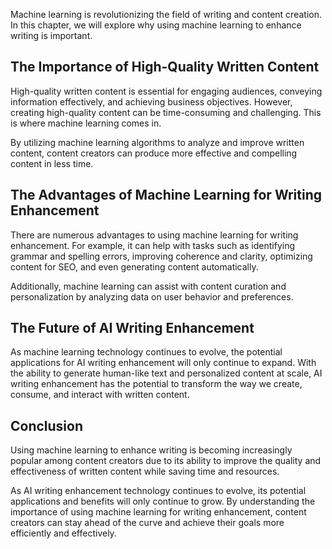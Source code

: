 
Machine learning is revolutionizing the field of writing and content creation. In this chapter, we will explore why using machine learning to enhance writing is important.

The Importance of High-Quality Written Content
----------------------------------------------

High-quality written content is essential for engaging audiences, conveying information effectively, and achieving business objectives. However, creating high-quality content can be time-consuming and challenging. This is where machine learning comes in.

By utilizing machine learning algorithms to analyze and improve written content, content creators can produce more effective and compelling content in less time.

The Advantages of Machine Learning for Writing Enhancement
----------------------------------------------------------

There are numerous advantages to using machine learning for writing enhancement. For example, it can help with tasks such as identifying grammar and spelling errors, improving coherence and clarity, optimizing content for SEO, and even generating content automatically.

Additionally, machine learning can assist with content curation and personalization by analyzing data on user behavior and preferences.

The Future of AI Writing Enhancement
------------------------------------

As machine learning technology continues to evolve, the potential applications for AI writing enhancement will only continue to expand. With the ability to generate human-like text and personalized content at scale, AI writing enhancement has the potential to transform the way we create, consume, and interact with written content.

Conclusion
----------

Using machine learning to enhance writing is becoming increasingly popular among content creators due to its ability to improve the quality and effectiveness of written content while saving time and resources.

As AI writing enhancement technology continues to evolve, its potential applications and benefits will only continue to grow. By understanding the importance of using machine learning for writing enhancement, content creators can stay ahead of the curve and achieve their goals more efficiently and effectively.

